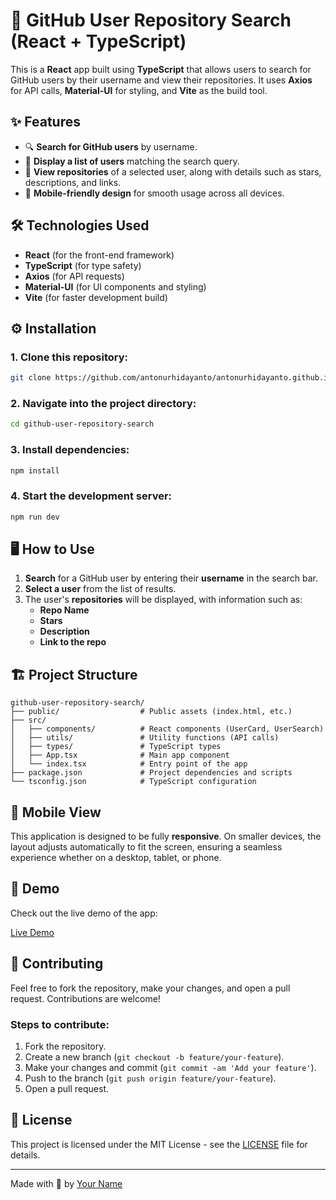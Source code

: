 
# 🐙 GitHub User Repository Search (React + TypeScript)

This is a **React** app built using **TypeScript** that allows users to search for GitHub users by their username and view their repositories. It uses **Axios** for API calls, **Material-UI** for styling, and **Vite** as the build tool.

## ✨ Features
- 🔍 **Search for GitHub users** by username.
- 📜 **Display a list of users** matching the search query.
- 🔗 **View repositories** of a selected user, along with details such as stars, descriptions, and links.
- 📱 **Mobile-friendly design** for smooth usage across all devices.

## 🛠️ Technologies Used
- **React** (for the front-end framework)
- **TypeScript** (for type safety)
- **Axios** (for API requests)
- **Material-UI** (for UI components and styling)
- **Vite** (for faster development build)

## ⚙️ Installation

### 1. Clone this repository:

```bash
git clone https://github.com/antonurhidayanto/antonurhidayanto.github.io.git
```

### 2. Navigate into the project directory:

```bash
cd github-user-repository-search
```

### 3. Install dependencies:
```bash
npm install
```

### 4. Start the development server:
```bash
npm run dev
```


## 🖥️ How to Use

1. **Search** for a GitHub user by entering their **username** in the search bar.
2. **Select a user** from the list of results.
3. The user's **repositories** will be displayed, with information such as:
   - **Repo Name**
   - **Stars**
   - **Description**
   - **Link to the repo**

## 🏗️ Project Structure

```
github-user-repository-search/
├── public/                  # Public assets (index.html, etc.)
├── src/                     
│   ├── components/          # React components (UserCard, UserSearch)
│   ├── utils/               # Utility functions (API calls)
│   ├── types/               # TypeScript types
│   ├── App.tsx              # Main app component
│   └── index.tsx            # Entry point of the app
├── package.json             # Project dependencies and scripts
└── tsconfig.json            # TypeScript configuration
```

## 📱 Mobile View

This application is designed to be fully **responsive**. On smaller devices, the layout adjusts automatically to fit the screen, ensuring a seamless experience whether on a desktop, tablet, or phone.

## 🎨 Demo

Check out the live demo of the app:

[Live Demo](https://antonurhidayanto.github.io/github-search-repository.github.io)

## 🤝 Contributing

Feel free to fork the repository, make your changes, and open a pull request. Contributions are welcome!

### Steps to contribute:
1. Fork the repository.
2. Create a new branch (`git checkout -b feature/your-feature`).
3. Make your changes and commit (`git commit -am 'Add your feature'`).
4. Push to the branch (`git push origin feature/your-feature`).
5. Open a pull request.

## 📝 License

This project is licensed under the MIT License - see the [LICENSE](LICENSE) file for details.

---

Made with 💙 by [Your Name](https://github.com/your-username)
